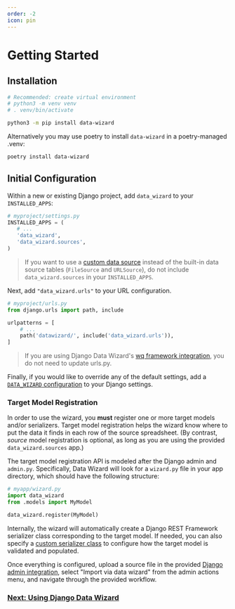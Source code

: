 ```yaml
---
order: -2
icon: pin
---
```


Getting Started
===============

## Installation

```bash
# Recommended: create virtual environment
# python3 -m venv venv
# . venv/bin/activate

python3 -m pip install data-wizard
```

Alternatively you may use poetry to install `data-wizard` in a poetry-managed .venv:

```bash
poetry install data-wizard
```

## Initial Configuration

Within a new or existing Django project, add `data_wizard` to your `INSTALLED_APPS`:

```python
# myproject/settings.py
INSTALLED_APPS = (
   # ...
   'data_wizard',
   'data_wizard.sources',
)
```

> If you want to use a [custom data source][sources] instead of the built-in data source tables (`FileSource` and `URLSource`), do not include `data_wizard.sources` in your `INSTALLED_APPS`.

Next, add `"data_wizard.urls"` to your URL configuration.

```python
# myproject/urls.py
from django.urls import path, include

urlpatterns = [
    # ...
    path('datawizard/', include('data_wizard.urls')),
]
```

> If you are using Django Data Wizard's [wq framework integration][wq-setup], you do not need to update urls.py.

Finally, if you would like to override any of the default settings, add a [`DATA_WIZARD` configuration][settings] to your Django settings.

### Target Model Registration

In order to use the wizard, you **must** register one or more target models and/or serializers.  Target model registration helps the wizard know where to put the data it finds in each row of the source spreadsheet.  (By contrast, *source* model registration is optional, as long as you are using the provided `data_wizard.sources` app.)

The target model registration API is modeled after the  Django admin and `admin.py`.  Specifically, Data Wizard will look for a `wizard.py` file in your app directory, which should have the following structure:

```python
# myapp/wizard.py
import data_wizard
from .models import MyModel

data_wizard.register(MyModel)
```

Internally, the wizard will automatically create a Django REST Framework serializer class corresponding to the target model.  If needed, you can also specify a [custom serializer class][serializers] to configure how the target model is validated and populated.

Once everything is configured, upload a source file in the provided [Django admin integration][admin], select "Import via data wizard" from the admin actions menu, and navigate through the provided workflow.

### [Next: Using Django Data Wizard][workflow]

[sources]: ../sources.md
[wq-setup]: ../guides/integrate-with-wq-framework.md
[settings]: ../config/settings.md
[serializers]: ../config/serializers.md
[admin]: ../api/admin.md
[workflow]: ../guides/using-django-data-wizard.md
